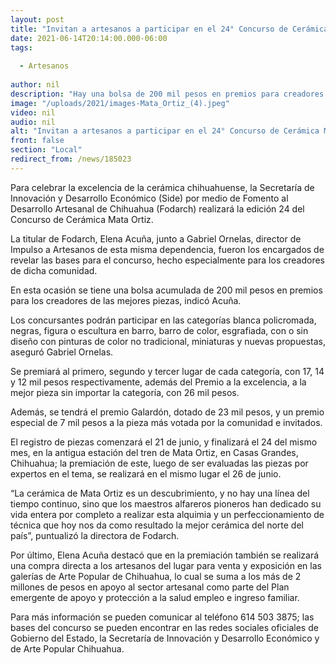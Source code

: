 ```yaml
---
layout: post
title: "Invitan a artesanos a participar en el 24° Concurso de Cerámica Mata Ortiz"
date: 2021-06-14T20:14:00.000-06:00
tags:
  
  - Artesanos
  
author: nil
description: "Hay una bolsa de 200 mil pesos en premios para creadores de las mejores piezas, el principal es de 26 mil pesos; registro inicia el 21 de junio y finaliza el 24 del mismo mes"
image: "/uploads/2021/images-Mata_Ortiz_(4).jpeg"
video: nil
audio: nil
alt: "Invitan a artesanos a participar en el 24° Concurso de Cerámica Mata Ortiz"
front: false
section: "Local"
redirect_from: /news/185023
---
```


Para celebrar la excelencia de la cerámica chihuahuense, la Secretaría de Innovación y Desarrollo Económico (Side) por medio de Fomento al Desarrollo Artesanal de Chihuahua (Fodarch) realizará la edición 24 del Concurso de Cerámica Mata Ortiz.

 

La titular de Fodarch, Elena Acuña, junto a Gabriel Ornelas, director de Impulso a Artesanos de esta misma dependencia, fueron los encargados de revelar las bases para el concurso, hecho especialmente para los creadores de dicha comunidad.

 

En esta ocasión se tiene una bolsa acumulada de 200 mil pesos en premios para los creadores de las mejores piezas, indicó Acuña.

 

Los concursantes podrán participar en las categorías blanca policromada, negras, figura o escultura en barro, barro de color, esgrafiada, con o sin diseño con pinturas de color no tradicional, miniaturas y nuevas propuestas, aseguró Gabriel Ornelas.

 

Se premiará al primero, segundo y tercer lugar de cada categoría, con 17, 14 y 12 mil pesos respectivamente, además del Premio a la excelencia, a la mejor pieza sin importar la categoría, con 26 mil pesos.

 

Además, se tendrá el premio Galardón, dotado de 23 mil pesos, y un premio especial de 7 mil pesos a la pieza más votada por la comunidad e invitados.

 

El registro de piezas comenzará el 21 de junio, y finalizará el 24 del mismo mes, en la antigua estación del tren de Mata Ortiz, en Casas Grandes, Chihuahua; la premiación de este, luego de ser evaluadas las piezas por expertos en el tema, se realizará en el mismo lugar el 26 de junio.

 

“La cerámica de Mata Ortiz es un descubrimiento, y no hay una línea del tiempo continuo, sino que los maestros alfareros pioneros han dedicado su vida entera por completo a realizar esta alquimia y un perfeccionamiento de técnica que hoy nos da como resultado la mejor cerámica del norte del país”, puntualizó la directora de Fodarch.

 

Por último, Elena Acuña destacó que en la premiación también se realizará una compra directa a los artesanos del lugar para venta y exposición en las galerías de Arte Popular de Chihuahua, lo cual se suma a los más de 2 millones de pesos en apoyo al sector artesanal como parte del Plan emergente de apoyo y protección a la salud empleo e ingreso familiar.

 

Para más información se pueden comunicar al teléfono 614 503 3875; las bases del concurso se pueden encontrar en las redes sociales oficiales de Gobierno del Estado, la Secretaría de Innovación y Desarrollo Económico y de Arte Popular Chihuahua.